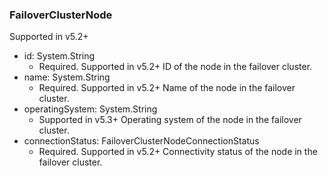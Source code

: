 ### FailoverClusterNode
Supported in v5.2+

- id: System.String
  - Required. Supported in v5.2+
  ID of the node in the failover cluster.
- name: System.String
  - Required. Supported in v5.2+
  Name of the node in the failover cluster.
- operatingSystem: System.String
  - Supported in v5.3+
  Operating system of the node in the failover cluster.
- connectionStatus: FailoverClusterNodeConnectionStatus
  - Required. Supported in v5.2+
  Connectivity status of the node in the failover cluster.
